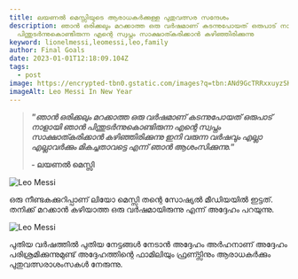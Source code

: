 ```yaml
---
title: ലയണൽ മെസ്സിയുടെ ആരാധകർക്കുള്ള പുതുവത്സര സന്ദേശം
description: ഞാൻ ഒരിക്കലും മറക്കാത്ത ഒരു വർഷമാണ് കടന്നുപോയത് ഒരുപാട് നാളായി ഞാൻ
  പിന്തുടർന്നുകൊണ്ടിരുന്ന എന്റെ സ്വപ്നം സാക്ഷാത്കരിക്കാൻ കഴിഞ്ഞിരിക്കുന്നു
keyword: lionelmessi,leomessi,leo,family
author: Final Goals
date: 2023-01-01T12:18:09.104Z
tags:
  - post
image: https://encrypted-tbn0.gstatic.com/images?q=tbn:ANd9GcTRRxxuyzSKwaGWyWxPgTMeMh0XrO4ry84P1v2wYgv8_n3B9tyMTwUY4O29gA&usqp=CAI&s=10
imageAlt: Leo Messi In New Year
---
```

> ***"ഞാൻ ഒരിക്കലും മറക്കാത്ത ഒരു വർഷമാണ് കടന്നുപോയത് ഒരുപാട് നാളായി ഞാൻ പിന്തുടർന്നുകൊണ്ടിരുന്ന എന്റെ സ്വപ്നം സാക്ഷാത്കരിക്കാൻ കഴിഞ്ഞിരിക്കുന്നു ഇനി വരുന്ന വർഷവും എല്ലാ എല്ലാവർക്കും മികച്ചതാവട്ടെ എന്ന് ഞാൻ ആശംസിക്കുന്നു."***
>
>  **﻿*\-* ലയണൽ മെസ്സി**



![Leo Messi](https://phantom-marca.unidadeditorial.es/f07a6e2a95fad43b461b40590225e38d/resize/1320/f/jpg/assets/multimedia/imagenes/2022/12/31/16725192936240.jpg "Leo Messi With Family")

ഒരു നീണ്ടകക്കുറിപ്പാണ് ലിയോ മെസ്സി തന്റെ സോഷ്യൽ മീഡിയയിൽ ഇട്ടത്.
തനിക്ക് മറക്കാൻ കഴിയാത്ത ഒരു വർഷമായിരുന്നു എന്ന് അദ്ദേഹം പറയുന്നു.

![Leo Messi](https://encrypted-tbn0.gstatic.com/images?q=tbn:ANd9GcQM8D26XJ6Nk2z_qRAayv8O_ojeGq49THPKy_d76krVqJWot4R7EGxSUDY&usqp=CAI&s "Leo Messi In Year Style")


പുതിയ വർഷത്തിൽ പുതിയ നേട്ടങ്ങൾ നേടാൻ അദ്ദേഹം അർഹനാണ് അദ്ദേഹം പരിശ്രമിക്കുന്നുമുണ്ട് അദ്ദേഹത്തിന്റെ ഫാമിലിയും ഫ്രണ്ട്സിനും ആരാധകർക്കും പുതുവത്സരാശംസകൾ നേരുന്നു.